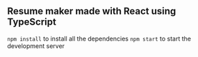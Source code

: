 ## Resume maker made with React using TypeScript

`npm install` to install all the dependencies
`npm start` to start the development server
